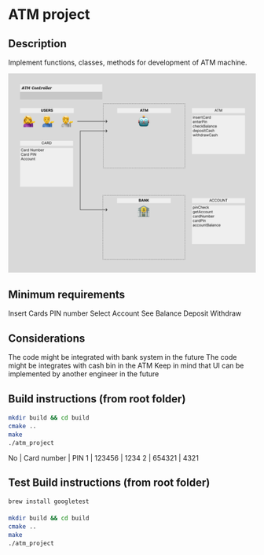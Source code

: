 # ATM project

## Description
Implement functions, classes, methods for development of ATM machine.

![ATM system design](atm_image_1.png)

## Minimum requirements
Insert Cards
PIN number
Select Account
See Balance
Deposit
Withdraw


## Considerations
The code might be integrated with bank system in the future
The code might be integrates with cash bin in the ATM
Keep in mind that UI can be implemented by another engineer in the future


## Build instructions (from root folder)
```bash
mkdir build && cd build
cmake ..
make
./atm_project
```
No | Card number | PIN
1 | 123456 | 1234
2 | 654321 | 4321

## Test Build instructions (from root folder)
```bash
brew install googletest

mkdir build && cd build
cmake ..
make
./atm_project
```
